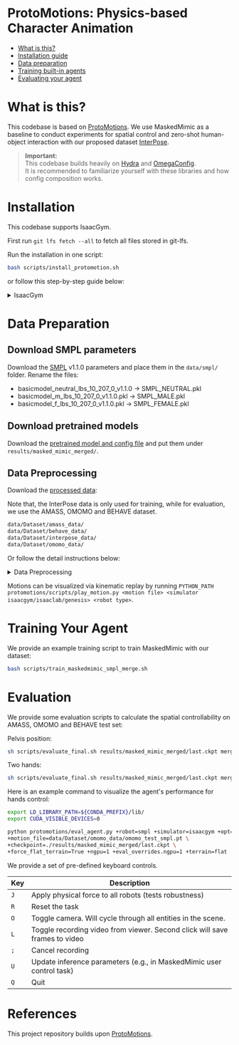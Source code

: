 # ProtoMotions: Physics-based Character Animation

- [What is this?](#what-is-this)
- [Installation guide](#installation)
- [Data preparation](#data-preparation)
- [Training built-in agents](#training-your-agent)
- [Evaluating your agent](#evaluationvisualization)

# What is this?

This codebase is based on [ProtoMotions](https://github.com/NVlabs/ProtoMotions/tree/main). We use MaskedMimic as a baseline to conduct experiments for spatial control and zero-shot human-object interaction with our proposed dataset [InterPose](https://mael-zys.github.io/InterPose/).

> **Important:**</br>
> This codebase builds heavily on [Hydra](https://hydra.cc/) and [OmegaConfig](https://omegaconf.readthedocs.io/).<br>
> It is recommended to familiarize yourself with these libraries and how config composition works.

# Installation

This codebase supports IsaacGym.

First run `git lfs fetch --all` to fetch all files stored in git-lfs.

Run the installation in one script:
```bash
bash scripts/install_protomotion.sh
```

or follow this step-by-step guide below:
<details>
<summary>IsaacGym</summary>

1. Install [IsaacGym](https://developer.nvidia.com/isaac-gym)
```bash
wget https://developer.nvidia.com/isaac-gym-preview-4
tar -xvzf isaac-gym-preview-4
```

Install IsaacGym Python API:

```bash
pip install -e isaacgym/python
```
2. Once IG and PyTorch are installed, from the repository root install the ProtoMotions package and its dependencies with:
```bash
pip install -e .
pip install -r requirements_isaacgym.txt
pip install -e isaac_utils
pip install -e poselib
```
Set the `PYTHON_PATH` env variable (not really needed, but helps the instructions stay consistent between sim and gym).
```bash
alias PYTHON_PATH=python
```

### Potential Issues

If you have python errors:

```bash
export LD_LIBRARY_PATH=${CONDA_PREFIX}/lib/
```

If you run into memory issues -- try reducing the number of environments by adding to the command line `num_envs=1024`

</details>


# Data Preparation


## Download SMPL parameters
Download the [SMPL](https://smpl.is.tue.mpg.de/) v1.1.0 parameters and place them in the `data/smpl/` folder. Rename the files:
- basicmodel_neutral_lbs_10_207_0_v1.1.0 -> SMPL_NEUTRAL.pkl
- basicmodel_m_lbs_10_207_0_v1.1.0.pkl -> SMPL_MALE.pkl
- basicmodel_f_lbs_10_207_0_v1.1.0.pkl -> SMPL_FEMALE.pkl

## Download pretrained models

Download the [pretrained model and config file](https://mbzuaiac-my.sharepoint.com/:f:/g/personal/yangsong_zhang_mbzuai_ac_ae/EkEslm3PEvdFrKl_23hNYj0BLOg24tjmBPWC6Hey-YstCA?e=PLQYMO) and put them under `results/masked_mimic_merged/`.

## Data Preprocessing

Download the [processed data](https://mbzuaiac-my.sharepoint.com/:f:/g/personal/yangsong_zhang_mbzuai_ac_ae/EtJ6LsQZs0pCpVY-8IBy5hkBoZgLE7Qx1CVXJxTwl9tVJw?e=pxayix):

Note that, the InterPose data is only used for training, while for evaluation, we use the AMASS, OMOMO and BEHAVE dataset.

```bash
data/Dataset/amass_data/                         
data/Dataset/behave_data/   
data/Dataset/interpose_data/ 
data/Dataset/omomo_data/            
```


Or follow the detail instructions below:

<details>
<summary>Data Preprocessing</summary>

### Data Download
1. Download the [AMASS](https://amass.is.tue.mpg.de/) dataset and put it in the `data/Dataset/amass_data/` folder.
2. Download the [InterPose](https://mael-zys.github.io/InterPose/) dataset and put it in the `data/Dataset/interpose_data/` folder.

### Data Conversion

Run the following scripts to convert the AMASS and InterPose data to the MotionLib format and package them for faster loading.
```bash
bash scripts/convert_amass.sh
bash scripts/convert_InterPose.sh
```

More details can be found in [ProtoMotions](https://github.com/NVlabs/ProtoMotions/tree/main?tab=readme-ov-file#data).
</details>


Motions can be visualized via kinematic replay by running `PYTHON_PATH protomotions/scripts/play_motion.py <motion file> <simulator isaacgym/isaaclab/genesis> <robot type>`.

# Training Your Agent

We provide an example training script to train MaskedMimic with our dataset:
```bash
bash scripts/train_maskedmimic_smpl_merge.sh
```



# Evaluation

We provide some evaluation scripts to calculate the spatial controllability on AMASS, OMOMO and BEHAVE test set:

Pelvis position:
```bash
sh scripts/evaluate_final.sh results/masked_mimic_merged/last.ckpt merged pelvis_position 0.5
```

Two hands:
```bash
sh scripts/evaluate_final.sh results/masked_mimic_merged/last.ckpt merged hands 0.5
```

Here is an example command to visualize the agent's performance for hands control:
```bash
export LD_LIBRARY_PATH=${CONDA_PREFIX}/lib/
export CUDA_VISIBLE_DEVICES=0

python protomotions/eval_agent.py +robot=smpl +simulator=isaacgym +opt=masked_mimic/constraints/hands \
+motion_file=data/Dataset/omomo_data/omomo_test_smpl.pt \
+checkpoint=./results/masked_mimic_merged/last.ckpt \
+force_flat_terrain=True +ngpu=1 +eval_overrides.ngpu=1 +terrain=flat 
```


We provide a set of pre-defined keyboard controls.

| Key | Description                                                                |
|-----|----------------------------------------------------------------------------|
| `J` | Apply physical force to all robots (tests robustness)                      |
| `R` | Reset the task                                                             |
| `O` | Toggle camera. Will cycle through all entities in the scene.               |
| `L` | Toggle recording video from viewer. Second click will save frames to video |
| `;` | Cancel recording                                                           |
| `U` | Update inference parameters (e.g., in MaskedMimic user control task)       |
| `Q` | Quit       |


# References
This project repository builds upon [ProtoMotions](https://github.com/NVlabs/ProtoMotions/tree/main).
